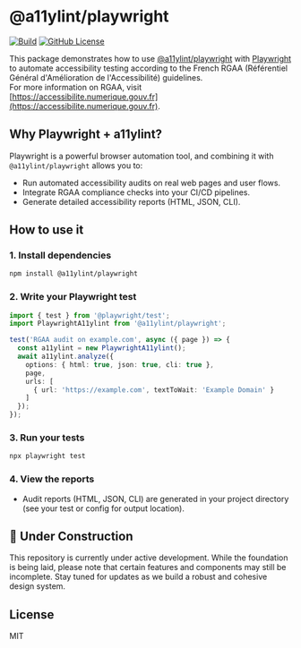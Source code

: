 # @a11ylint/playwright

[![Build](https://github.com/a11ylint/playwright/actions/workflows/build.yaml/badge.svg)](https://github.com/a11ylint/playwright/actions/workflows/build.yaml)
[![GitHub License](https://img.shields.io/github/license/pplancq/svg-tools)](https://github.com/pplancq/svg-tools?tab=MIT-1-ov-file#readme)

This package demonstrates how to use [@a11ylint/playwright](https://github.com/a11ylint/core) with [Playwright](https://playwright.dev/) to automate accessibility testing according to the French RGAA (Référentiel Général d'Amélioration de l'Accessibilité) guidelines.  
For more information on RGAA, visit [https://accessibilite.numerique.gouv.fr](https://accessibilite.numerique.gouv.fr).

## Why Playwright + a11ylint?

Playwright is a powerful browser automation tool, and combining it with `@a11ylint/playwright` allows you to:
- Run automated accessibility audits on real web pages and user flows.
- Integrate RGAA compliance checks into your CI/CD pipelines.
- Generate detailed accessibility reports (HTML, JSON, CLI).

## How to use it

### 1. Install dependencies

```sh
npm install @a11ylint/playwright
```

### 2. Write your Playwright test

```typescript
import { test } from '@playwright/test';
import PlaywrightA11ylint from '@a11ylint/playwright';

test('RGAA audit on example.com', async ({ page }) => {
  const a11ylint = new PlaywrightA11ylint();
  await a11ylint.analyze({
    options: { html: true, json: true, cli: true },
    page,
    urls: [
      { url: 'https://example.com', textToWait: 'Example Domain' }
    ]
  });
});
```

### 3. Run your tests

```sh
npx playwright test
```

### 4. View the reports

- Audit reports (HTML, JSON, CLI) are generated in your project directory (see your test or config for output location).

## 🚧 Under Construction

This repository is currently under active development.
While the foundation is being laid, please note that certain features and components may still be incomplete.
Stay tuned for updates as we build a robust and cohesive design system.

## License

MIT
